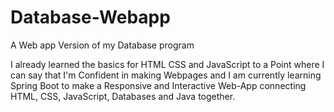 # Database-Webapp
A Web app Version of my Database program

I already learned the basics for HTML CSS and JavaScript to a Point where I can say that I'm Confident
in making Webpages and I am currently learning Spring Boot to make a Responsive and Interactive Web-App
connecting HTML, CSS, JavaScript, Databases and Java together.
